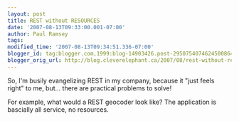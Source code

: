 ```yaml
---
layout: post
title: REST without RESOURCES
date: '2007-08-13T09:33:00.001-07:00'
author: Paul Ramsey
tags: 
modified_time: '2007-08-13T09:34:51.336-07:00'
blogger_id: tag:blogger.com,1999:blog-14903426.post-2950754074624500864
blogger_orig_url: http://blog.cleverelephant.ca/2007/08/rest-without-resources.html
---
```


So, I'm busily evangelizing REST in my company, because it "just feels right" to me, but... there are practical problems to solve!

For example, what would a REST geocoder look like?  The application is bascially all service, no resources.